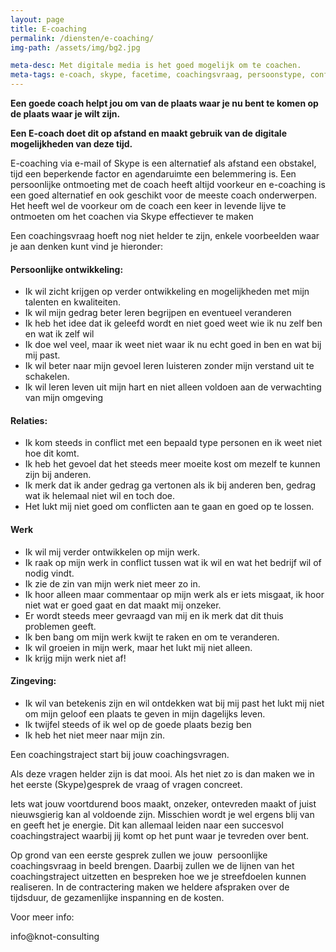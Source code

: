 ```yaml
---
layout: page
title: E-coaching
permalink: /diensten/e-coaching/
img-path: /assets/img/bg2.jpg

meta-desc: Met digitale media is het goed mogelijk om te coachen.
meta-tags: e-coach, skype, facetime, coachingsvraag, persoonstype, conflicten, ondersteuning, coachingstraject, streefdoelen, moderne coach, tijd als obstakel, talent, kwaliteiten
---
```


**Een goede coach helpt jou om van de plaats waar je nu bent te komen op de plaats waar je wilt zijn.** 

**Een E-coach doet dit op afstand en maakt gebruik van de digitale mogelijkheden van deze tijd.**

E-coaching via e-mail of Skype is een alternatief als afstand een obstakel, tijd een beperkende factor en agendaruimte een belemmering is.
Een persoonlijke ontmoeting met de coach heeft altijd voorkeur en e-coaching is een goed alternatief en ook geschikt voor de meeste coach onderwerpen.
Het heeft wel de voorkeur om de coach een keer in levende lijve te ontmoeten om het coachen via Skype effectiever te maken

Een coachingsvraag hoeft nog niet helder te zijn, enkele voorbeelden waar je aan denken kunt vind je hieronder:

#### Persoonlijke ontwikkeling:
- Ik wil zicht krijgen op verder ontwikkeling en mogelijkheden met mijn talenten en kwaliteiten.
- Ik wil mijn gedrag beter leren begrijpen en eventueel veranderen
- Ik heb het idee dat ik geleefd wordt en niet goed weet wie ik nu zelf ben en wat ik zelf wil
- Ik doe wel veel, maar ik weet niet waar ik nu echt goed in ben en wat bij mij past.
- Ik wil beter naar mijn gevoel leren luisteren zonder mijn verstand uit te schakelen.
- Ik wil leren leven uit mijn hart en niet alleen voldoen aan de verwachting van mijn omgeving

#### Relaties:
- Ik kom steeds in conflict met een bepaald type personen en ik weet niet hoe dit komt. 
- Ik heb het gevoel dat het steeds meer moeite kost om mezelf te kunnen zijn bij anderen.
- Ik merk dat ik ander gedrag ga vertonen als ik bij anderen ben, gedrag wat ik helemaal niet wil en toch doe.
- Het lukt mij niet goed om conflicten aan te gaan en goed op te lossen.

#### Werk
- Ik wil mij verder ontwikkelen op mijn werk.
- Ik raak op mijn werk in conflict tussen wat ik wil en wat het bedrijf wil of nodig vindt.
- Ik zie de zin van mijn werk niet meer zo in.
- Ik hoor alleen maar commentaar op mijn werk als er iets misgaat, ik hoor niet wat er goed gaat en dat maakt mij onzeker.
- Er wordt steeds meer gevraagd van mij en ik merk dat dit thuis problemen geeft.
- Ik ben bang om mijn werk kwijt te raken en om te veranderen.
- Ik wil groeien in mijn werk, maar het lukt mij niet alleen.
- Ik krijg mijn werk niet af!

#### Zingeving:
- Ik wil van betekenis zijn en wil ontdekken wat bij mij past
het lukt mij niet om mijn geloof een plaats te geven in mijn dagelijks leven.
- Ik twijfel steeds of ik wel op de goede plaats bezig ben
- Ik heb het niet meer naar mijn zin.

Een coachingstraject start bij jouw coachingsvragen.

Als deze vragen helder zijn is dat mooi. Als het niet zo is dan maken we in het eerste (Skype)gesprek de vraag of vragen concreet.

Iets wat jouw voortdurend boos maakt, onzeker, ontevreden maakt of juist nieuwsgierig kan al voldoende zijn. Misschien wordt je wel ergens blij van en geeft het je energie. Dit kan allemaal leiden naar een succesvol coachingstraject waarbij jij komt op het punt waar je tevreden over bent.

Op grond van een eerste gesprek zullen we jouw  persoonlijke coachingsvraag in beeld brengen. Daarbij zullen we de lijnen van het coachingstraject uitzetten en bespreken hoe we je streefdoelen kunnen realiseren.
In de contractering maken we heldere afspraken over de tijdsduur, de gezamenlijke inspanning en de kosten.

Voor meer info:

info@knot-consulting
